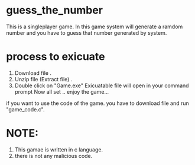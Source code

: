 # guess_the_number
This is a singleplayer game. In this game system will generate a ramdom number and you have to guess that number generated by system. 

# process to exicuate
1. Download file .
2. Unzip file (Extract file) .
3. Double click on "Game.exe"
Exicuatable file will open in your command prompt
Now all set .. enjoy the game...


if you want to use the code of the game. you have to download file and run "game_code.c".



# NOTE: 
1. This gamae is written in c language. 
2. there is not any malicious code.
